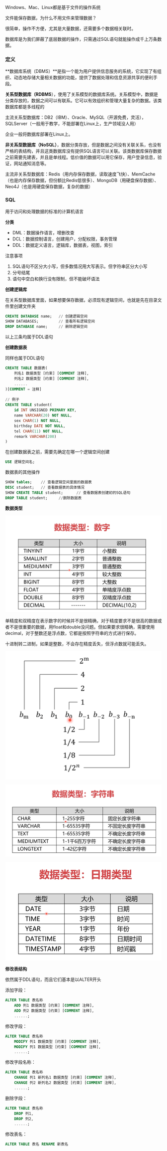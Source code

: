 Windows、Mac、Linux都是基于文件的操作系统

文件能保存数据，为什么不用文件来管理数据？

很简单，操作不方便，尤其是大量数据，还需要多个数据相关联时。

数据库是为我们屏蔽了底层数据的操作，只需通过SQL语句就能操作成千上万条数据。

### 定义

**数据库系统（DBMS）**是指一个能为用户提供信息服务的系统，它实现了有组织、动态地存储大量相关数据的功能，提供了数据处理和信息资源共享的便利手段。

**关系型数据库（RDBMS**），使用了关系模型的数据库系统。关系模型中，数据是分类存放的，数据之间可以有联系。它可以有效组织和管理大量复杂的数据。该类数据库都是多线程的

主流关系型数据库：DB2（IBM）、Oracle、MySQL（开源免费，灵活），SQLServer（一般用于教学，不能部署在Linux上，生产领域没人用）

企业一般将数据库部署在Linux上。

**非关系型数据库（NoSQL）**，数据分类存放，但是数据之间没有关联关系，也没有严格的表结构，并且这类数据库没有提供SQL语言可以关联。该类数据库保存数据之前需要先建表，并且是单线程。低价值的数据可以用它保存，用户登录信息，验证，网站通知消息等。

主流非关系型数据库：Redis（用内存保存数据，读取速度飞快）、MemCache（也是内存保存数据，但份额比Redis低很多）、MongoDB（用硬盘保存数据）、Neo4J（也是用硬盘保存数据，复杂的数据）



### SQL

用于访问和处理数据的标准的计算机语言

**分类**

- DML：数据操作语言，增删改查
- DCL：数据控制语言，创建用户，分配权限，事务管理
- DDL：数据定义语言，逻辑库，数据表，视图，索引

注意事项

1. SQL语句不区分大小写，但多数情况用大写表示。但字符串区分大小写
2. 分号结尾
3. 语句中空白和换行没有限制，但不能破坏语法

**创建逻辑库**

在关系型数据库里面，如果想要保存数据，必须现有逻辑空间，也就是先在目录文件里创建文件夹

```sql
CREATE DATABASE name;	// 创建逻辑空间
SHOW DATABASES; 		// 查看所有逻辑空间
DROP DATABASE name;		// 删除逻辑空间
```

以上三条均属于DDL语句

**创建数据表**

同样也属于DDL语句

```sql
CREATE TABLE 数据表(
    列名1 数据类型 [约束] [COMMENT 注释],
    列名2 数据类型 [约束] [COMMENT 注释],
    ......
)[COMMENT = 注释]

// 例子
CREATE TABLE student(
    id INT UNSIGNED PRIMARY KEY,
    name VARCHAR(20) NOT NULL,
    sex CHAR(1) NOT NULL,
    birthday DATE NOT NULL,
    tel CHAR(11) NOT NULL,
    remark VARCHAR(200)
)
```

在创建数据表之前，需要先确定在哪一个逻辑空间创建

```sql
USE 逻辑空间名;
```

数据表的其他操作

```sql
SHOW tables;	// 查看逻辑空间里面的数据表
DESC student;	// 查看数据表的具体情况
SHOW CREATE TABLE student;		// 查看数据表创建初的SQL语句
DROP TABLE student;		//删除数据表
```

**数据类型**

![](./images/SQL数据类型（数字）.png)

单精度和双精度在表示数字的时候并不是很精确，对于精度要求不是很高的数据或者不是很重要的数据，用float和double没问题。但如果要求很精确，需要使用decimal，对于整数还是浮点数，它都是按照字符串的方式进行保存。

十进制转二进制，如果是整数，不会存在精度丢失，但浮点数就可能丢失。

![](./images/进制.png)

![](./images/SQL数据类型（字符串）.png)

![](./images/SQL数据类型（日期）.png)

**修改表结构**

依然属于DDL语句，而且它们基本是以ALTER开头

添加字段：

```sql
ALTER TABLE 表名称
	ADD 列1 数据类型 [约束] [COMMENT 注释],
	ADD 列2 数据类型 [约束] [COMMENT 注释],
	......;
```

修改字段：

```sql
ALTER TABLE 表名称
	MODIFY 列1 数据类型 [约束] [COMMENT 注释],
	MODIFY 列1 数据类型 [约束] [COMMENT 注释],
	......;
```

修改字段名称：

```sql
ALTER TABLE 表名称
	CHANGE 列1 新列名1 数据类型 [约束] [COMMENT 注释],
	CHANGE 列2 新列名2 数据类型 [约束] [COMMENT 注释],
	......;
```

删除字段：

```sql
ALTER TABLE 表名称
	DROP 列1,
	DROP 列2,
	......;
```

修改表名：

```sql
ALTER TABLE 表名 RENAME 新表名
```

